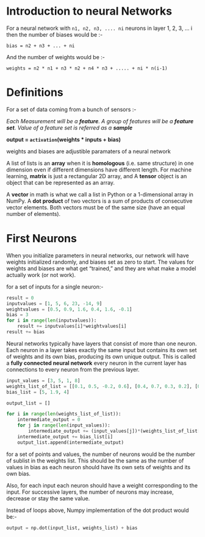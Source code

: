 # Introduction to neural Networks

For a neural network with `n1, n2, n3, .... ni` neurons in layer 1, 2, 3, ... i
then the number of biases would be :-

`bias = n2 + n3 + ... + ni`

And the number of weights would be :-

`weights = n2 * n1 + n3 * n2 + n4 * n3 + ..... + ni * n(i-1)`

# Definitions

For a set of data coming from a bunch of sensors :-

_Each Measurement will be a **feature**._
_A group of features will be a **feature set**._
_Value of a feature set is referred as a **sample**_

**output = `activation`(weights * inputs + bias)**

weights and biases are adjustible paramaters of a neural network

A list of lists is an __array__ when it is __homologous__ (i.e. same structure) in one dimension even if different dimensions have different length. For machine learning, __matrix__ is just a rectangular 2D array, and A __tensor__ object is an object that can be represented as an array.

A __vector__ in math is what we call a list
in Python or a 1-dimensional array in NumPy. A __dot product__ of two vectors is a sum of products of consecutive vector elements. Both vectors must be of the same size (have an equal number of elements).


# First Neurons

When you initialize parameters in neural networks, our network will have weights initialized randomly, and biases set as zero to start. The values for weights and biases are what get “trained,” and they are what make a model actually work (or not work).

for a set of inputs for a single neuron:-
```python
result = 0
inputvalues = [1, 5, 6, 23, -14, 9]
weightvalues = [0.5, 0.9, 1.6, 0.4, 1.6, -0.1]
bias = 3
for i in range(len(inputvalues)):
    result += inputvalues[i]*weightvalues[i]
result += bias
```

Neural networks typically have layers that consist of more than one neuron. Each neuron in a layer takes exactly the same input but contains its own set of weights and its own bias, producing its own unique output. This is called a __fully connected neural network__ every
neuron in the current layer has connections to every neuron from the previous layer.

```python
input_values = [3, 5, 1, 8]
weights_list_of_list = [[0.1, 0.5, -0.2, 0.6], [0.4, 0.7, 0.3, 0.2], [0.2, 0.2, 0.9, 0.8]]
bias_list = [5, 1.9, 4]

output_list = []

for i in range(len(weights_list_of_list)):
    intermediate_output = 0
    for j in range(len(input_values)):
        intermediate_output += (input_values[j])*(weights_list_of_list[i][j])
    intermediate_output += bias_list[i]
    output_list.append(intermediate_output)
```

for a set of points and values, the number of neurons would be the number of sublist in the weights list. This should be the same as the number of values in bias as each neuron should have its own sets of weights and its own bias. 

Also, for each input each neuron should have a weight corresponding to the input. For successive layers, the number of neurons may increase, decrease or stay the same value. 

Instead of loops above, Numpy implementation of the dot product would be:- 
```python
output = np.dot(input_list, weights_list) + bias
```